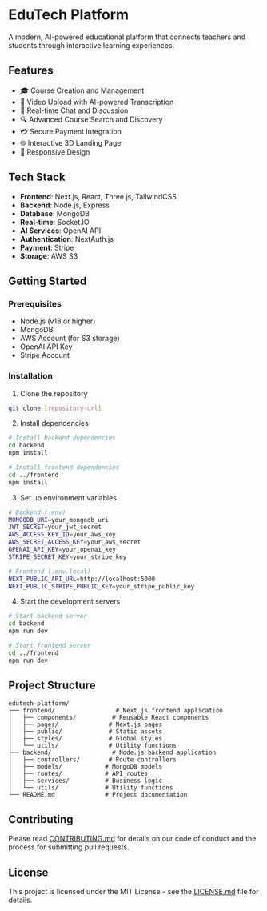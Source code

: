 # EduTech Platform

A modern, AI-powered educational platform that connects teachers and students through interactive learning experiences.

## Features

- 🎓 Course Creation and Management
- 🎥 Video Upload with AI-powered Transcription
- 💬 Real-time Chat and Discussion
- 🔍 Advanced Course Search and Discovery
- 💳 Secure Payment Integration
- 🌐 Interactive 3D Landing Page
- 📱 Responsive Design

## Tech Stack

- **Frontend**: Next.js, React, Three.js, TailwindCSS
- **Backend**: Node.js, Express
- **Database**: MongoDB
- **Real-time**: Socket.IO
- **AI Services**: OpenAI API
- **Authentication**: NextAuth.js
- **Payment**: Stripe
- **Storage**: AWS S3

## Getting Started

### Prerequisites

- Node.js (v18 or higher)
- MongoDB
- AWS Account (for S3 storage)
- OpenAI API Key
- Stripe Account

### Installation

1. Clone the repository
```bash
git clone [repository-url]
```

2. Install dependencies
```bash
# Install backend dependencies
cd backend
npm install

# Install frontend dependencies
cd ../frontend
npm install
```

3. Set up environment variables
```bash
# Backend (.env)
MONGODB_URI=your_mongodb_uri
JWT_SECRET=your_jwt_secret
AWS_ACCESS_KEY_ID=your_aws_key
AWS_SECRET_ACCESS_KEY=your_aws_secret
OPENAI_API_KEY=your_openai_key
STRIPE_SECRET_KEY=your_stripe_key

# Frontend (.env.local)
NEXT_PUBLIC_API_URL=http://localhost:5000
NEXT_PUBLIC_STRIPE_PUBLIC_KEY=your_stripe_public_key
```

4. Start the development servers
```bash
# Start backend server
cd backend
npm run dev

# Start frontend server
cd ../frontend
npm run dev
```

## Project Structure

```
edutech-platform/
├── frontend/                 # Next.js frontend application
│   ├── components/          # Reusable React components
│   ├── pages/              # Next.js pages
│   ├── public/             # Static assets
│   ├── styles/             # Global styles
│   └── utils/              # Utility functions
├── backend/                 # Node.js backend application
│   ├── controllers/        # Route controllers
│   ├── models/            # MongoDB models
│   ├── routes/            # API routes
│   ├── services/          # Business logic
│   └── utils/             # Utility functions
└── README.md              # Project documentation
```

## Contributing

Please read [CONTRIBUTING.md](CONTRIBUTING.md) for details on our code of conduct and the process for submitting pull requests.

## License

This project is licensed under the MIT License - see the [LICENSE.md](LICENSE.md) file for details. 